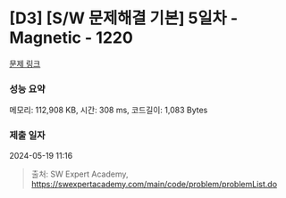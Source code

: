 # [D3] [S/W 문제해결 기본] 5일차 - Magnetic - 1220 

[문제 링크](https://swexpertacademy.com/main/code/problem/problemDetail.do?contestProbId=AV14hwZqABsCFAYD) 

### 성능 요약

메모리: 112,908 KB, 시간: 308 ms, 코드길이: 1,083 Bytes

### 제출 일자

2024-05-19 11:16



> 출처: SW Expert Academy, https://swexpertacademy.com/main/code/problem/problemList.do